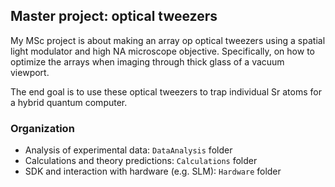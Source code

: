 ## Master project: optical tweezers

My MSc project is about making an array op optical tweezers using a spatial light modulator and high NA microscope objective. Specifically, on how to optimize the arrays when imaging through thick glass of a vacuum viewport. 

The end goal is to use these optical tweezers to trap individual Sr atoms for a hybrid quantum computer. 

### Organization
- Analysis of experimental data: ``DataAnalysis`` folder
- Calculations and theory predictions: ``Calculations`` folder
- SDK and interaction with hardware (e.g. SLM): ``Hardware`` folder
